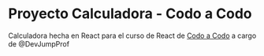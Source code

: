 # Proyecto Calculadora - Codo a Codo

Calculadora hecha en React para el curso de React de [Codo a Codo](https://agenciadeaprendizaje.bue.edu.ar/codo-a-codo/) a cargo de @DevJumpProf